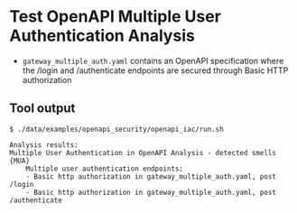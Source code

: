 # Test OpenAPI Multiple User Authentication Analysis

- `gateway_multiple_auth.yaml` contains an OpenAPI specification where the /login and /authenticate
  endpoints are secured through Basic HTTP authorization

## Tool output

```
$ ./data/examples/openapi_security/openapi_iac/run.sh

Analysis results:
Multiple User Authentication in OpenAPI Analysis - detected smells {MUA}
	Multiple user authentication endpoints:
	- Basic http authorization in gateway_multiple_auth.yaml, post /login
	- Basic http authorization in gateway_multiple_auth.yaml, post /authenticate

```

